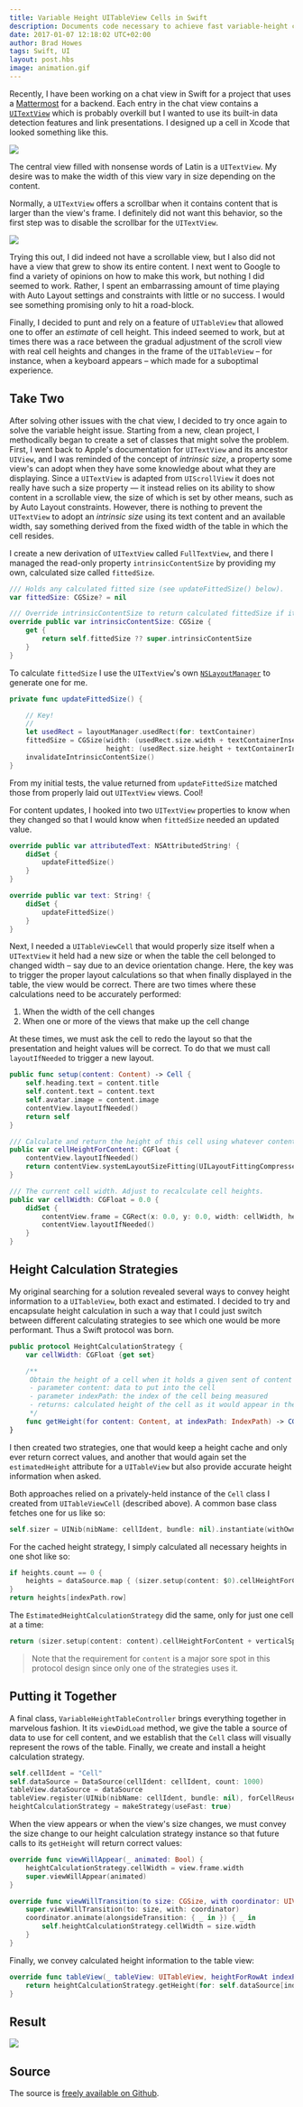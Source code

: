```yaml
--- 
title: Variable Height UITableView Cells in Swift
description: Documents code necessary to achieve fast variable-height cells that use Auto Layout
date: 2017-01-07 12:18:02 UTC+02:00
author: Brad Howes
tags: Swift, UI
layout: post.hbs
image: animation.gif
---
```


Recently, I have been working on a chat view in Swift for a project that uses a
[Mattermost](http://mattermost.org) for a backend. Each entry in the chat view contains a
[`UITextView`](https://developer.apple.com/reference/uikit/uitextview)
which is probably overkill but I wanted to use its built-in data detection features and link presentations. I
designed up a cell in Xcode that looked something like this.

![](IncomingCell.png)

The central view filled with nonsense words of Latin is a `UITextView`. My desire was to make the width of this
view vary in size depending on the content.

Normally, a `UITextView` offers a scrollbar when it contains content that is larger than the view's frame. I
definitely did not want this behavior, so the first step was to disable the scrollbar for the `UITextView`.

![](DisableScrolling.png)

Trying this out, I did indeed not have a scrollable view, but I also did not have a view that grew to show its
entire content. I next went to Google to find a variety of opinions on how to make this work, but nothing I did
seemed to work. Rather, I spent an embarrassing amount of time playing with Auto Layout settings and constraints
with little or no success. I would see something promising only to hit a road-block.

Finally, I decided to punt and rely on a feature of `UITableView` that allowed one to offer an *estimate* of
cell height. This indeed seemed to work, but at times there was a race between the gradual adjustment of the
scroll view with real cell heights and changes in the frame of the `UITableView` – for instance, when a keyboard
appears – which made for a suboptimal experience.

## Take Two

After solving other issues with the chat view, I decided to try once again to solve the variable height issue.
Starting from a new, clean project, I methodically began to create a set of classes that might solve the
problem. First, I went back to Apple's documentation for `UITextView` and its ancestor `UIView`, and I was
reminded of the concept of *intrinsic size*, a property some view's can adopt when they have some knowledge
about what they are displaying. Since a `UITextView` is adapted from `UIScrollView` it does not really have such
a size property — it instead relies on its ability to show content in a scrollable view, the size of which is
set by other means, such as by Auto Layout constraints. However, there is nothing to prevent the `UITextView` to
adopt an *intrinsic size* using its text content and an available width, say something derived from the fixed
width of the table in which the cell resides.

I create a new derivation of `UITextView` called `FullTextView`, and there I managed the read-only property
`intrinsicContentSize` by providing my own, calculated size called `fittedSize`.

```swift
/// Holds any calculated fitted size (see updateFittedSize() below).
var fittedSize: CGSize? = nil

/// Override intrinsicContentSize to return calculated fittedSize if it exists
override public var intrinsicContentSize: CGSize {
    get {
        return self.fittedSize ?? super.intrinsicContentSize
    }
}
```

To calculate `fittedSize` I use the `UITextView`'s own
[`NSLayoutManager`](https://developer.apple.com/reference/uikit/nslayoutmanager) to generate one for me.

```swift
private func updateFittedSize() {

    // Key!
    //
    let usedRect = layoutManager.usedRect(for: textContainer)
    fittedSize = CGSize(width: (usedRect.size.width + textContainerInset.left + textContainerInset.right),
                        height: (usedRect.size.height + textContainerInset.top + textContainerInset.bottom))
    invalidateIntrinsicContentSize()
}
```

From my initial tests, the value returned from `updateFittedSize` matched those from properly laid out
`UITextView` views. Cool!

For content updates, I hooked into two `UITextView` properties to know when they changed so that I would know
when `fittedSize` needed an updated value.

```swift
override public var attributedText: NSAttributedString! {
    didSet {
        updateFittedSize()
    }
}

override public var text: String! {
    didSet {
        updateFittedSize()
    }
}
```

Next, I needed a `UITableViewCell` that would properly size itself when a `UITextView` it held had a new size or
when the table the cell belonged to changed width – say due to an device orientation change. Here, the key was
to trigger the proper layout calculations so that when finally displayed in the table, the view would be
correct. There are two times where these calculations need to be accurately performed:

1. When the width of the cell changes
2. When one or more of the views that make up the cell change

At these times, we must ask the cell to redo the layout so that the presentation and height values will be
correct. To do that we must call `layoutIfNeeded` to trigger a new layout.

```swift
public func setup(content: Content) -> Cell {
    self.heading.text = content.title
    self.content.text = content.text
    self.avatar.image = content.image
    contentView.layoutIfNeeded()
    return self
}

/// Calculate and return the height of this cell using whatever content is currently in the views.
public var cellHeightForContent: CGFloat {
    contentView.layoutIfNeeded()
    return contentView.systemLayoutSizeFitting(UILayoutFittingCompressedSize).height
}

/// The current cell width. Adjust to recalculate cell heights.
public var cellWidth: CGFloat = 0.0 {
    didSet {
        contentView.frame = CGRect(x: 0.0, y: 0.0, width: cellWidth, height: 9999.0)
        contentView.layoutIfNeeded()
    }
}
```

## Height Calculation Strategies

My original searching for a solution revealed several ways to convey height information to a `UITableView`, both
exact and estimated. I decided to try and encapsulate height calculation in such a way that I could just switch
between different calculating strategies to see which one would be more performant. Thus a Swift protocol was
born.

```swift
public protocol HeightCalculationStrategy {
    var cellWidth: CGFloat {get set}

    /**
     Obtain the height of a cell when it holds a given sent of content
     - parameter content: data to put into the cell
     - parameter indexPath: the index of the cell being measured
     - returns: calculated height of the cell as it would appear in the table
     */
    func getHeight(for content: Content, at indexPath: IndexPath) -> CGFloat
}
```

I then created two strategies, one that would keep a height cache and only ever return correct values, and
another that would again set the `estimatedHeight` attribute for a `UITableView` but also provide accurate
height information when asked.

Both approaches relied on a privately-held instance of the `Cell` class I created from `UITableViewCell`
(described above). A common base class fetches one for us like so:

```swift
self.sizer = UINib(nibName: cellIdent, bundle: nil).instantiate(withOwner: nil, options: nil)[0] as! Cell
```

For the cached height strategy, I simply calculated all necessary heights in one shot like so:

```swift
if heights.count == 0 {
    heights = dataSource.map { (sizer.setup(content: $0).cellHeightForContent + verticalSpacing).rounded() }
}
return heights[indexPath.row]
```

The `EstimatedHeightCalculationStrategy` did the same, only for just one cell at a time:

```swift
return (sizer.setup(content: content).cellHeightForContent + verticalSpacing).rounded()
```

> Note that the requirement for `content` is a major sore spot in this protocol design since only one of the
> strategies uses it.

## Putting it Together

A final class, `VariableHeightTableController` brings everything together in marvelous fashion. It its
`viewDidLoad` method, we give the table a source of data to use for cell content, and we establish that the
`Cell` class will visually represent the rows of the table. Finally, we create and install a height calculation
strategy.

```swift
self.cellIdent = "Cell"
self.dataSource = DataSource(cellIdent: cellIdent, count: 1000)
tableView.dataSource = dataSource
tableView.register(UINib(nibName: cellIdent, bundle: nil), forCellReuseIdentifier: cellIdent)
heightCalculationStrategy = makeStrategy(useFast: true)
```

When the view appears or when the view's size changes, we must convey the size change to our height calculation
strategy instance so that future calls to its `getHeight` will return correct values:

```swift
override func viewWillAppear(_ animated: Bool) {
    heightCalculationStrategy.cellWidth = view.frame.width
    super.viewWillAppear(animated)
}

override func viewWillTransition(to size: CGSize, with coordinator: UIViewControllerTransitionCoordinator) {
    super.viewWillTransition(to: size, with: coordinator)
    coordinator.animate(alongsideTransition: { _ in }) { _ in
        self.heightCalculationStrategy.cellWidth = size.width
    }
}
```

Finally, we convey calculated height information to the table view:

```swift
override func tableView(_ tableView: UITableView, heightForRowAt indexPath: IndexPath) -> CGFloat {
    return heightCalculationStrategy.getHeight(for: self.dataSource[indexPath.row], at: indexPath)
}
```

## Result

![](animation.gif)

## Source

The source is [freely available on Github](https://github.com/bradhowes/vhtc).
